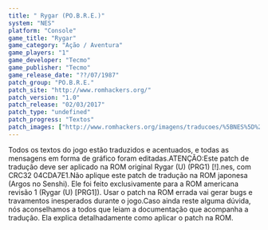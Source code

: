 ```yaml
---
title: " Rygar (PO.B.R.E.)"
system: "NES"
platform: "Console"
game_title: "Rygar"
game_category: "Ação / Aventura"
game_players: "1"
game_developer: "Tecmo"
game_publisher: "Tecmo"
game_release_date: "??/07/1987"
patch_group: "PO.B.R.E."
patch_site: "http://www.romhackers.org/"
patch_version: "1.0"
patch_release: "02/03/2017"
patch_type: "undefined"
patch_progress: "Textos"
patch_images: ["http://www.romhackers.org/imagens/traducoes/%5BNES%5D%20Rygar%20-%20POBRE%20-%201.png","http://www.romhackers.org/imagens/traducoes/%5BNES%5D%20Rygar%20-%20POBRE%20-%202.png","http://www.romhackers.org/imagens/traducoes/%5BNES%5D%20Rygar%20-%20POBRE%20-%203.png"]
---
```

Todos os textos do jogo estão traduzidos e acentuados, e todas as mensagens em forma de gráfico foram editadas.ATENÇÃO:Este patch de tradução deve ser aplicado na ROM original Rygar (U) (PRG1) [!].nes, com CRC32 04CDA7E1.Não aplique este patch de tradução na ROM japonesa (Argos no Senshi). Ele foi feito exclusivamente para a ROM americana revisão 1 (Rygar (U) [PRG1]). Usar o patch na ROM errada vai gerar bugs e travamentos inesperados durante o jogo.Caso ainda reste alguma dúvida, nós aconselhamos a todos que leiam a documentação que acompanha a tradução. Ela explica detalhadamente como aplicar o patch na ROM.